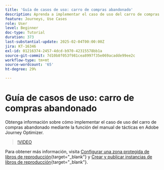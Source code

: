 ```yaml
---
title: 'Guía de casos de uso: carro de compras abandonado'
description: Aprenda a implementar el caso de uso del carro de compras abandonado mediante la función Libro de estrategias en Adobe Journey Optimizer (AJO).
feature: Journeys, Use Cases
role: User
level: Beginner
doc-type: Tutorial
duration: 373
last-substantial-update: 2025-02-04T00:00:00Z
jira: KT-16346
exl-id: 01216374-2457-4dcd-b970-42315578bb1a
source-git-commit: 7d10b8f053f981cea8997f35e069acadde99ee2c
workflow-type: tm+mt
source-wordcount: '65'
ht-degree: 29%

---
```


# Guía de casos de uso: carro de compras abandonado

Obtenga información sobre cómo implementar el caso de uso del carro de compras abandonado mediante la función del manual de tácticas en Adobe Journey Optimizer.

>[!VIDEO](https://video.tv.adobe.com/v/3443967/?learn=on&enablevpops&captions=spa)

Para obtener más información, visita [Configurar una zona protegida de libros de reproducción](https://experienceleague.adobe.com/es/docs/platform-learn/tutorials/use-case-playbooks/configure-a-playbook-sandbox){target="_blank"} y [Crear y publicar instancias de libros de reproducción](https://experienceleague.adobe.com/es/docs/platform-learn/tutorials/use-case-playbooks/create-and-publish-a-playbook-instance){target="_blank"}.
